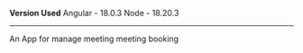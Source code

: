 **Version Used**
Angular -  18.0.3
Node - 18.20.3


--------------------------------------------------------------
An App for manage meeting meeting booking
